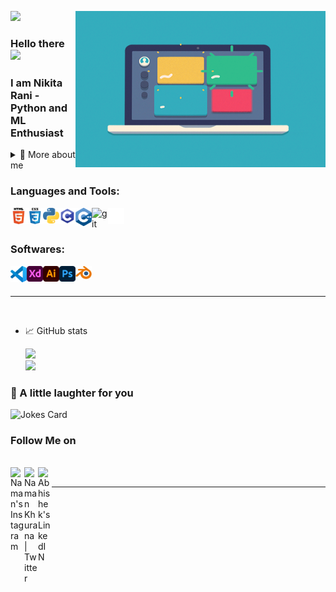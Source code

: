 <!-- ![](./index.gif) -->

![](https://visitor-badge.glitch.me/badge?page_id=nikichy.nikichy)
<img align="right" alt="GIF" src="./index.gif" width="400" height="250" />
### Hello there <img src="https://raw.githubusercontent.com/MartinHeinz/MartinHeinz/master/wave.gif" width="30px"> 
### I am Nikita Rani - Python and ML Enthusiast 

  
<details>
  <summary>🧑 More about me</summary>

- 🔭 I’m currently working on Python Applications and Machine Learning
 
- 🌱 I’m currently learning Machine Learning and Deep Learning
 
- 👯 I’m looking to collaborate on Python Projects
 
- 🤔 I’m looking for help with bugs and problem occurs during Python Development
 
- 💬 Ask me about Python Scripts and Machine Learning,I am happy to help;
 
- 📫 How to reach me: Ping me on nikichy7782@gmail.com
 
- 😄 Pronouns: ...
 
- ⚡ Fun fact: No one other better understands the code of a problem than his writer
 
- 💼 any freelance work? do reach, [email](mailto:nikichy7782@gmail.com) :)

</details>


<!--  <img align="right" alt="GIF" src="https://github.com/abhisheknaiidu/abhisheknaiidu/blob/master/code.gif?raw=true" width="300" height="220" /> -->
 

### Languages and Tools:


<a href="https://www.w3.org/html/" target="_blank"><img align="left" alt="HTML5" width="26px" src="https://raw.githubusercontent.com/github/explore/80688e429a7d4ef2fca1e82350fe8e3517d3494d/topics/html/html.png" /></a>
<a href="https://www.w3schools.com/css/" target="_blank"><img align="left" alt="CSS3" width="26px" src="https://raw.githubusercontent.com/github/explore/80688e429a7d4ef2fca1e82350fe8e3517d3494d/topics/css/css.png" /></a>
<a href="https://www.python.org" target="_blank"> <img align="left" alt="Python" width="26px" src="https://github.com/Aakarsh-B/trying-repos/blob/master/python-5.svg?raw=true"/> </a>
<a href="https://www.cprogramming.com/" target="_blank"> <img align="left" alt="C" width="26px" src="https://github.com/Aakarsh-B/trying-repos/blob/master/c-programming.png"/> </a>
<a href="https://www.w3schools.com/cpp/" target="_blank"> <img align="left" alt="C++" width="26px" src="https://github.com/Aakarsh-B/trying-repos/blob/master/c++.png"/> </a>
<a href="https://git-scm.com/" target="_blank"> <img align="left" alt="git" width="26px" src="https://www.vectorlogo.zone/logos/git-scm/git-scm-icon.svg"/> </a>
<img align="left" alt="GitHub" width="26px" src="https://github.com/Aakarsh-B/trying-repos/blob/master/github.svg" />
<br />
<br />
### Softwares:

<img align="left" alt="Visual Studio Code" width="26px" src="https://raw.githubusercontent.com/github/explore/80688e429a7d4ef2fca1e82350fe8e3517d3494d/topics/visual-studio-code/visual-studio-code.png" />
<a href="https://www.adobe.com/products/xd.html" target="_blank"> <img align="left" alt="XD" width="26px" src="https://github.com/Aakarsh-B/trying-repos/blob/master/adobexd.png?raw=true"/> </a> 
<a href="https://www.adobe.com/in/products/illustrator.html" target="_blank"> <img align="left" alt="Illustrator" width="26px" src="https://github.com/Aakarsh-B/trying-repos/blob/master/illustrator.png?raw=true"/> </a> 
<a href="https://www.photoshop.com/en" target="_blank"> <img align="left" alt="Photoshop" width="26px" src="https://github.com/Aakarsh-B/trying-repos/blob/master/photoshop.png?raw=true"/> </a>
<a href="https://www.blender.org" target="_blank"> <img align="left" alt="Photoshop" width="26px" src="https://github.com/Aakarsh-B/trying-repos/blob/master/blender.png?raw=true"/> </a>


<br />
<br />

---


<!-- Actual text -->

<br/>


- 📈 GitHub stats


  <a href="https://github.com/nikichy"><img width="50%" src="https://github-readme-stats.vercel.app/api?username=nikichy&theme=radical&title_color=ff3068"></a>
  <br />
  <a href="https://github.com/Giingu"><img width="50%" src="http://github-readme-streak-stats.herokuapp.com/?user=nikichy&theme=radical&date_format=M%20j%5B%2C%20Y%5D&ring=ff3068&fire=ff3068&sideNums=ff3068"></a>
<!--  <img align="right" alt="GIF" src="https://github.com/abhisheknaiidu/abhisheknaiidu/blob/master/code.gif?raw=true" width="300" height="200" /> -->
</div>








### 🙊 A little laughter for you
![Jokes Card](https://readme-jokes.vercel.app/api?theme=dracula)

### Follow Me on

<br />
<a href="https://www.instagram.com/nikichy_/">
  <img align="left" alt="Naman's Instagram" width="22px" src="https://raw.githubusercontent.com/hussainweb/hussainweb/main/icons/instagram.png" />
</a>

<a href="https://twitter.com/NikitaR19994894">
  <img align="left" alt="Naman Khurana | Twitter" width="22px" src="https://raw.githubusercontent.com/peterthehan/peterthehan/master/assets/twitter.svg" />
</a>
<a href="https://www.linkedin.com/in/">
  <img align="left" alt="Abhishek's LinkedIN" width="22px" src="https://raw.githubusercontent.com/peterthehan/peterthehan/master/assets/linkedin.svg" />
</a>

<br />


---
<br/>


